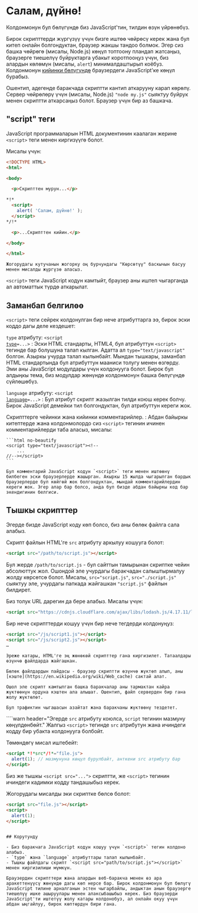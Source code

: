 # Салам, дүйнө!

Колдонмонун бул бөлүгүндө биз JavaScript'тин, тилдин өзүн үйрөнөбүз.

Бирок скрипттерди жүргүзүү үчүн бизге иштөө чөйрөсү керек жана бул китеп онлайн болгондуктан, браузер жакшы тандоо болмок. Эгер сиз башка чөйрөгө (мисалы, Node.js) көңүл топтоону пландап жатсаңыз, браузерге тиешелүү буйруктарга убакыт коротпооңуз үчүн, биз алардын көлөмүн (мисалы, `alert`) минималдаштырып коёбуз. Колдонмонун [кийинки бөлүгүндө](/ui) браузердеги JavaScript'ке көңүл бурабыз.

Ошентип, адегенде баракчада скриптти кантип аткарууну карап көрөлү. Сервер чөйрөлөрү үчүн (мисалы, Node.js) `"node my.js"` сыяктуу буйрук менен скриптти аткарсаңыз болот. Браузер үчүн бир аз башкача.

## "script" теги

JavaScript программаларын HTML документинин каалаган жерине `<script>` теги менен киргизүүгө болот.

Мисалы үчүн:

```html run height=100
<!DOCTYPE HTML>
<html>

<body>

  <p>Скрипттен мурун...</p>

*!*
  <script>
    alert( 'Салам, дүйнө!' );
  </script>
*/!*

  <p>...Скрипттен кийин.</p>

</body>

</html>
```

```online
Жогорудагы кутучанын жогорку оң бурчундагы "Көрсөтүү" баскычын басуу менен мисалды жүргүзө аласыз.
```

`<script>` теги JavaScript кодун камтыйт, браузер аны иштеп чыгарганда ал автоматтык түрдө аткарылат.

## Заманбап белгилөө

`<script>` теги сейрек колдонулган бир нече атрибуттарга ээ, бирок эски коддо дагы деле кездешет:

`type` атрибуту: <code>&lt;script <u>type</u>=...&gt;</code>
: Эски HTML стандарты, HTML4, бул атрибуттун `<script>` тегинде бар болушуна талап кылган. Адатта ал `type="text/javascript"` болгон. Азыркы учурда талап кылынбайт. Мындан тышкары, заманбап HTML стандартында бул атрибуттун мааниси толугу менен өзгөрдү. Эми аны JavaScript модулдары үчүн колдонууга болот. Бирок бул алдыңкы тема, биз модулдар жөнүндө колдонмонун башка бөлүгүндө сүйлөшөбүз.

`language` атрибуту: <code>&lt;script <u>language</u>=...&gt;</code>
: Бул атрибут скрипт жазылган тилди коюш керек болчу. Бирок JavaScript демейки тил болгондуктан, бул атрибуттун кереги жок.

Скрипттерге чейинки жана кийинки комментарийлер.
: Абдан байыркы китептерде жана колдонмолордо сиз `<script>` тегинин ичинен комментарийлерди таба аласыз, мисалы:

    ```html no-beautify
    <script type="text/javascript"><!--
        ...
    //--></script>
    ```

    Бул комментарий JavaScript кодун `<script>` теги менен иштөөнү билбеген эски браузерлерде жашырган. Акыркы 15 жылда чыгарылган бардык браузерлерде бул көйгөй жок болгондуктан, мындай комментарийлердин кереги жок. Эгер алар бар болсо, анда бул бизде абдан байыркы код бар экендигинин белгиси.


## Тышкы скрипттер

Эгерде бизде JavaScript коду көп болсо, биз аны бөлөк файлга сала алабыз.

Скрипт файлын HTML'ге `src` атрибуту аркылуу кошууга болот:

```html
<script src="/path/to/script.js"></script>
```

Бул жерде `/path/to/script.js` - бул сайттын тамырынан скриптке чейин абсолюттук жол. Ошондой эле учурдагы баракчадан салыштырмалуу жолду көрсөтсө болот. Мисалы, `src="script.js"`, `src="./script.js"` сыяктуу эле, учурдагы папкада жайгашкан `"script.js"` файлын билдирет.

Биз толук URL дарегин да бере алабыз. Мисалы үчүн:

```html
<script src="https://cdnjs.cloudflare.com/ajax/libs/lodash.js/4.17.11/lodash.js"></script>
```

Бир нече скрипттерди кошуу үчүн бир нече тегдерди колдонуңуз:

```html
<script src="/js/script1.js"></script>
<script src="/js/script2.js"></script>
…
```

```smart
Эреже катары, HTML'ге эң жөнөкөй скрипттер гана киргизилет. Татаалдары өзүнчө файлдарда жайгашкан.

Бөлөк файлдардын пайдасы - браузер скриптти өзүнчө жүктөп алып, аны [кэште](https://en.wikipedia.org/wiki/Web_cache) сактай алат.

Ошол эле скрипт камтылган башка баракчалар аны тармактан кайра жүктөөнүн ордуна кэштен ала алышат. Ошентип, файл серверден бир гана жолу жүктөлөт.

Бул трафиктин чыгашасын азайтат жана баракчаны жүктөөнү тездетет.
```

````warn header="Эгерде `src` атрибуту коюлса, `script` тегинин мазмуну көңүлдөнбөйт."
Жалгыз `<script>` тегинде `src` атрибутун жана ичиндеги кодду бир убакта колдонууга болбойт.

Төмөндөгү мисал иштебейт:

```html
<script *!*src*/!*="file.js">
  alert(1); // мазмунуна көңүл бурулбайт, анткени src атрибуту бар
</script>
```

Биз же тышкы `<script src="...">` скриптти, же `<script>` тегинин ичиндеги кадимки кодду тандашыбыз керек.

Жогорудагы мисалды эки скриптке бөлсө болот:

```html
<script src="file.js"></script>
<script>
  alert(1);
</script>
```
````

## Корутунду

- Биз баракчага JavaScript кодун кошуу үчүн `<script>` тегин колдоно алабыз.
- `type` жана `language` атрибуттары талап кылынбайт.
- Тышкы файлдагы скрипт `<script src="path/to/script.js"></script>` менен киргизилиши мүмкүн.

Браузердин скрипттери жана алардын веб-баракча менен өз ара аракеттенүүсү жөнүндө дагы көп нерсе бар. Бирок колдонмонун бул бөлүгү JavaScript тилине арналганын эстен чыгарбайлы, андыктан анын браузерге тиешелүү ишке ашыруулары менен алаксыбашыбыз керек. Биз браузерди JavaScript'ти иштетүү жолу катары колдонобуз, ал онлайн окуу үчүн абдан ыңгайлуу, бирок көптөрдүн бири гана.
